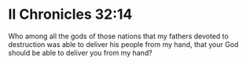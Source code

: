 # II Chronicles 32:14

Who among all the gods of those nations that my fathers devoted to destruction was able to deliver his people from my hand, that your God should be able to deliver you from my hand?
